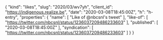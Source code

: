 {
  "kind": "likes",
  "slug": "2020/03/wv7yh",
  "client_id": "https://indigenous.realize.be",
  "date": "2020-03-08T18:45:00Z",
  "h": "h-entry",
  "properties": {
    "name": [
      "Like of @nbcsnl's tweet"
    ],
    "like-of": [
      "https://twitter.com/nbcsnl/status/1236037209486233603"
    ],
    "published": [
      "2020-03-08T18:45:00Z"
    ],
    "syndication": [
      "https://twitter.com/nbcsnl/status/1236037209486233603"
    ]
  }
}
